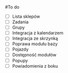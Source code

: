 #To do

- [ ] Lista sklepów
- [ ] Zadania 
- [ ] Grupy
- [ ] Integracja z kalendarzem
- [ ] Integracja ze skrzynką
- [ ] Poprawa modułu bazy
- [ ] Pojazdy
- [ ] Dostępność modułów
- [ ] Popupy
- [ ] Powiadomienia z boku
